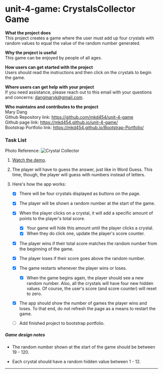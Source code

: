 # unit-4-game: CrystalsCollector Game

**What the project does**  
This project creates a game where the user must add up four crystals with random values to equal the value of the random number generated.

**Why the project is useful**  
This game can be enjoyed by people of all ages.

**How users can get started with the project**  
Users should read the instructions and then click on the crystals to begin the game.

**Where users can get help with your project**  
If you need assistance, please reach out to this email with your questions and concerns: <dangmaryk@gmail.com>.

**Who maintains and contributes to the project**  
Mary Dang  
Github Repository link: <https://github.com/mkd454/unit-4-game>  
Github page link: <https://mkd454.github.io/unit-4-game/>  
Bootstrap Portfolio link: <https://mkd454.github.io/Bootstrap-Portfolio/>

### Task List

Photo Reference: ![Crystal Collector](Images/1-CrystalCollector.jpg)

1. [Watch the demo](https://youtu.be/yNI0l2FMeCk).

2. The player will have to guess the answer, just like in Word Guess. This time, though, the player will guess with numbers instead of letters. 

3. Here's how the app works:

   - [x] There will be four crystals displayed as buttons on the page.

   - [x] The player will be shown a random number at the start of the game.

   - [x] When the player clicks on a crystal, it will add a specific amount of points to the player's total score. 

     - [x] Your game will hide this amount until the player clicks a crystal.
     - [x] When they do click one, update the player's score counter.

   - [x] The player wins if their total score matches the random number from the beginning of the game.

   - [x] The player loses if their score goes above the random number.

   - [x] The game restarts whenever the player wins or loses.

     - [x] When the game begins again, the player should see a new random number. Also, all the crystals will have four new hidden values. Of course, the user's score (and score counter) will reset to zero.

   - [x] The app should show the number of games the player wins and loses. To that end, do not refresh the page as a means to restart the game.

   - [ ] Add finished project to bootstrap portfolio.

##### Game design notes

* The random number shown at the start of the game should be between 19 - 120.

* Each crystal should have a random hidden value between 1 - 12.

- - -